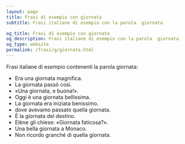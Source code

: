 ```yaml
---
layout: page
title: Frasi di esempio con giornata 
subtitle: Frasi italiane di esempio con la parola  giornata

og_title: Frasi di esempio con giornata 
og_description: Frasi italiane di esempio con la parola  giornata
og_type: website
permalink: /frasi/g/giornata.html
---
```


Frasi italiane di esempio contenenti la parola giornata:


- Era una giornata magnifica.
- La giornata passò così.
- «Una giornata, e buona!».
- Oggi è una giornata bellissima.
- La giornata era iniziata benissimo.
- dove avevamo passato quella giornata.
- È la giornata del destino.
- Elène gli chiese: «Giornata faticosa?».
- Una bella giornata a Monaco.
- Non ricordo granché di quella giornata.

